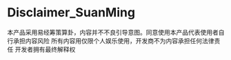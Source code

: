 # Disclaimer_SuanMing

本产品采用易经筹策算卦，内容并不不良引导意图。同意使用本产品代表使用者自行承担内容风险
所有内容用仅限个人娱乐使用，开发商不为内容承担任何法律责任
开发者拥有最终解释权

